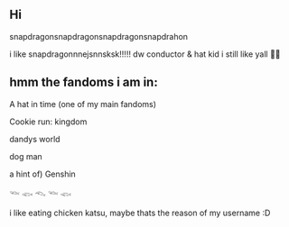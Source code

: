 ## Hi
snapdragonsnapdragonsnapdragonsnapdrahon

i like snapdragonnnejsnnsksk!!!!!
dw conductor & hat kid i still like yall 🎀🫶

## hmm the fandoms i am in:

 A hat in time (one of my main fandoms)
 
 Cookie run: kingdom 
 
 dandys world 
 
 dog man
 
 a hint of) Genshin

𓆝 𓆟 𓆞 𓆝 𓆟

i like eating chicken katsu, maybe thats the reason of my username :D
